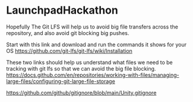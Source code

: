 # LaunchpadHackathon
Hopefully The Git LFS will help us to avoid big file transfers across the repository, and also avoid git blocking big pushes.


Start with this link and download and run the commands it shows for your OS
https://github.com/git-lfs/git-lfs/wiki/Installation

These two links should help us understand what files we need to be tracking with git lfs so that we can avoid the big file blocking.
https://docs.github.com/en/repositories/working-with-files/managing-large-files/configuring-git-large-file-storage

https://github.com/github/gitignore/blob/main/Unity.gitignore

